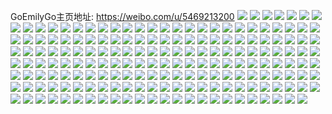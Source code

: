 GoEmilyGo主页地址: https://weibo.com/u/5469213200 
![](https://wx4.sinaimg.cn/mw2000/005Y8gc8ly1h8zoogpv59j32c0340b2c.jpg) 
![](https://wx4.sinaimg.cn/mw2000/005Y8gc8ly1h8zoomma7gj32c03407wj.jpg) 
![](https://wx4.sinaimg.cn/mw2000/005Y8gc8ly1h8zooa66kjj32c0340hdv.jpg) 
![](https://wx4.sinaimg.cn/mw2000/005Y8gc8ly1h8zoov3iosj32c03404qs.jpg) 
![](https://wx4.sinaimg.cn/mw2000/005Y8gc8ly1h8zooywthsj32c0340b2a.jpg) 
![](https://wx4.sinaimg.cn/mw2000/005Y8gc8ly1h8zop0shpbj32yo1o0qv5.jpg) 
![](https://wx4.sinaimg.cn/mw2000/005Y8gc8ly1h8zop1lsvcj313u0tu199.jpg) 
![](https://wx4.sinaimg.cn/mw2000/005Y8gc8ly1h8zop4ob88j313u0tundb.jpg) 
![](https://wx4.sinaimg.cn/mw2000/005Y8gc8ly1h8zop3hwjmj32c03407wi.jpg) 
![](https://wx4.sinaimg.cn/mw2000/005Y8gc8ly1h7bvi3daj0j32801o0wjk.jpg) 
![](https://wx4.sinaimg.cn/mw2000/005Y8gc8ly1h79tqrpvasj33402c0qv6.jpg) 
![](https://wx4.sinaimg.cn/mw2000/005Y8gc8ly1h79tqpxs74j33402c0hdu.jpg) 
![](https://wx4.sinaimg.cn/mw2000/005Y8gc8ly1h79tqticw0j33402c0qv6.jpg) 
![](https://wx4.sinaimg.cn/mw2000/005Y8gc8ly1h79tquge1hj31hc0u0du2.jpg) 
![](https://wx4.sinaimg.cn/mw2000/005Y8gc8ly1h74y45vmj9j33402c0hdu.jpg) 
![](https://wx4.sinaimg.cn/mw2000/005Y8gc8ly1h74y4iw7f9j32801o0b29.jpg) 
![](https://wx4.sinaimg.cn/mw2000/005Y8gc8ly1h74y49kanaj32c0340e83.jpg) 
![](https://wx4.sinaimg.cn/mw2000/005Y8gc8ly1h74y4bgqigj32c0340qv6.jpg) 
![](https://wx4.sinaimg.cn/mw2000/005Y8gc8ly1h74y4kd2qpj33402c0qv6.jpg) 
![](https://wx4.sinaimg.cn/mw2000/005Y8gc8ly1h74y4gk4xfj33402c0x6q.jpg) 
![](https://wx4.sinaimg.cn/mw2000/005Y8gc8ly1h74y4huz3jj32801o0apg.jpg) 
![](https://wx4.sinaimg.cn/mw2000/005Y8gc8ly1h74y44f6nuj32801o0u0x.jpg) 
![](https://wx4.sinaimg.cn/mw2000/005Y8gc8ly1h74y4damdcj33402c0x6q.jpg) 
![](https://wx4.sinaimg.cn/mw2000/005Y8gc8ly1h74y4euof7j33402c0e82.jpg) 
![](https://wx4.sinaimg.cn/mw2000/005Y8gc8ly1h74y47fs2yj33402c04qq.jpg) 
![](https://wx4.sinaimg.cn/mw2000/005Y8gc8ly1h74y4lxtwkj33402c0b2a.jpg) 
![](https://wx4.sinaimg.cn/mw2000/005Y8gc8ly1h74y4nbg1rj33402c01ky.jpg) 
![](https://wx4.sinaimg.cn/mw2000/005Y8gc8ly1h5lrfn1pzuj31400u0tlb.jpg) 
![](https://wx4.sinaimg.cn/mw2000/005Y8gc8ly1h2fcnyeaoyj30mi0u0ady.jpg) 
![](https://wx4.sinaimg.cn/mw2000/005Y8gc8ly1h01749s6m3j33402c0npd.jpg) 
![](https://wx4.sinaimg.cn/mw2000/005Y8gc8ly1h0174ba4x6j32801o0npd.jpg) 
![](https://wx4.sinaimg.cn/mw2000/005Y8gc8ly1h0174c6l08j32801o0qv5.jpg) 
![](https://wx4.sinaimg.cn/mw2000/005Y8gc8ly1h0174ddhb1j32801o0b29.jpg) 
![](https://wx4.sinaimg.cn/mw2000/005Y8gc8ly1h0174eazk5j30lf122798.jpg) 
![](https://wx4.sinaimg.cn/mw2000/005Y8gc8ly1h0174flnntj31o02801ky.jpg) 
![](https://wx4.sinaimg.cn/mw2000/005Y8gc8ly1h01748gq6qj31hc0u0qfg.jpg) 
![](https://wx4.sinaimg.cn/mw2000/005Y8gc8ly1h0174iqnpbj32801o0x6p.jpg) 
![](https://wx4.sinaimg.cn/mw2000/005Y8gc8ly1h0174jrzwsj32801o0hdt.jpg) 
![](https://wx4.sinaimg.cn/mw2000/005Y8gc8ly1h0174kvkdyj32801o0npd.jpg) 
![](https://wx4.sinaimg.cn/mw2000/005Y8gc8ly1gydo3ab4zjj33402c0kjm.jpg) 
![](https://wx4.sinaimg.cn/mw2000/005Y8gc8ly1gszfl0s2huj32801o0qv5.jpg) 
![](https://wx4.sinaimg.cn/mw2000/005Y8gc8ly1gszfkyno80j32801o0u0x.jpg) 
![](https://wx4.sinaimg.cn/mw2000/005Y8gc8ly1gszfl2yh7uj33402c0qv6.jpg) 
![](https://wx4.sinaimg.cn/mw2000/005Y8gc8ly1gszfl6bsxhj32c0340npf.jpg) 
![](https://wx4.sinaimg.cn/mw2000/005Y8gc8ly1gsvu667z4oj62801o0npd02.jpg) 
![](https://wx4.sinaimg.cn/mw2000/005Y8gc8ly1gsvu5kbuiij33402c0b2b.jpg) 
![](https://wx4.sinaimg.cn/mw2000/005Y8gc8ly1gsvu4mrrf6j32801o0e81.jpg) 
![](https://wx4.sinaimg.cn/mw2000/005Y8gc8ly1gsvu5p58ycj33402c0hdw.jpg) 
![](https://wx4.sinaimg.cn/mw2000/005Y8gc8ly1gsvu4ujxsxj33402c04qs.jpg) 
![](https://wx4.sinaimg.cn/mw2000/005Y8gc8ly1gsvu4rgb1kj32801o0hdt.jpg) 
![](https://wx4.sinaimg.cn/mw2000/005Y8gc8ly1gsvu4yf8rdj33402c0kjm.jpg) 
![](https://wx4.sinaimg.cn/mw2000/005Y8gc8ly1gsvu5711yuj33402c0b2a.jpg) 
![](https://wx4.sinaimg.cn/mw2000/005Y8gc8ly1gsvu5wlp1aj33402c07wk.jpg) 
![](https://wx4.sinaimg.cn/mw2000/005Y8gc8ly1gsvu4k8umkj33402c0npd.jpg) 
![](https://wx4.sinaimg.cn/mw2000/005Y8gc8ly1gsvu59t6o8j62801o0npd02.jpg) 
![](https://wx4.sinaimg.cn/mw2000/005Y8gc8ly1gsvu63fpfjj62801o07wh02.jpg) 
![](https://wx4.sinaimg.cn/mw2000/005Y8gc8ly1gsvu4p8q2mj31o0280hdt.jpg) 
![](https://wx4.sinaimg.cn/mw2000/005Y8gc8ly1gsvu5bypruj32801o0qv5.jpg) 
![](https://wx4.sinaimg.cn/mw2000/005Y8gc8ly1gsvu5fly8aj63402c0npf02.jpg) 
![](https://wx4.sinaimg.cn/mw2000/005Y8gc8ly1gsvu5zl7nrj33402c0hdu.jpg) 
![](https://wx4.sinaimg.cn/mw2000/005Y8gc8ly1gsvu4nuyt1j32801o04qp.jpg) 
![](https://wx4.sinaimg.cn/mw2000/005Y8gc8ly1gs59023cjgj31400u0kjl.jpg) 
![](https://wx4.sinaimg.cn/mw2000/005Y8gc8ly1gs58zytd7ij613u0tuhdt02.jpg) 
![](https://wx4.sinaimg.cn/mw2000/005Y8gc8ly1gs59001w27j31400u0b2a.jpg) 
![](https://wx4.sinaimg.cn/mw2000/005Y8gc8ly1gs590156dmj31400u0u0x.jpg) 
![](https://wx4.sinaimg.cn/mw2000/005Y8gc8ly1gs590b26wrj33402c01kz.jpg) 
![](https://wx4.sinaimg.cn/mw2000/005Y8gc8ly1gs5903wacij313u0tuqv5.jpg) 
![](https://wx4.sinaimg.cn/mw2000/005Y8gc8ly1gs590e8pdkj33401r0hdw.jpg) 
![](https://wx4.sinaimg.cn/mw2000/005Y8gc8ly1gs5908qju6j32801o0u0x.jpg) 
![](https://wx4.sinaimg.cn/mw2000/005Y8gc8ly1gs5905fvwmj31400u0qv5.jpg) 
![](https://wx4.sinaimg.cn/mw2000/005Y8gc8ly1gs5906oxczj31400u0kjl.jpg) 
![](https://wx4.sinaimg.cn/mw2000/005Y8gc8ly1gs58zxjyh8j313u0tu4qp.jpg) 
![](https://wx4.sinaimg.cn/mw2000/005Y8gc8ly1gs590hx9d1j32c0340kjn.jpg) 
![](https://wx4.sinaimg.cn/mw2000/005Y8gc8ly1gs590jwf56j31400u01ky.jpg) 
![](https://wx4.sinaimg.cn/mw2000/005Y8gc8ly1gqbdp6xs13j32yo200qv7.jpg) 
![](https://wx4.sinaimg.cn/mw2000/005Y8gc8ly1gqbdq0rz9oj32c0340qv5.jpg) 
![](https://wx4.sinaimg.cn/mw2000/005Y8gc8ly1gqbdp2oyqfj32c0340dx7.jpg) 
![](https://wx4.sinaimg.cn/mw2000/005Y8gc8ly1gqbdyw7a1dj313u0tu4qq.jpg) 
![](https://wx4.sinaimg.cn/mw2000/005Y8gc8ly1gqbdznkymtj30mi0u0b29.jpg) 
![](https://wx4.sinaimg.cn/mw2000/005Y8gc8ly1gqbdq2x3d6j334022okjm.jpg) 
![](https://wx4.sinaimg.cn/mw2000/005Y8gc8ly1gqbdpy3c45j32801o0npd.jpg) 
![](https://wx4.sinaimg.cn/mw2000/005Y8gc8ly1gqbdu8y0swj313u0tux6p.jpg) 
![](https://wx4.sinaimg.cn/mw2000/005Y8gc8ly1gqbdt0xr5aj322o340kjm.jpg) 
![](https://wx4.sinaimg.cn/mw2000/005Y8gc8ly1gqbdpbzqdzj33402c01ky.jpg) 
![](https://wx4.sinaimg.cn/mw2000/005Y8gc8ly1gqbdpw4o6qj33402c0u0y.jpg) 
![](https://wx4.sinaimg.cn/mw2000/005Y8gc8ly1gqbdpdrpxoj32yo2007wi.jpg) 
![](https://wx4.sinaimg.cn/mw2000/005Y8gc8ly1gqbdoz3ic5j33402c0kjl.jpg) 
![](https://wx4.sinaimg.cn/mw2000/005Y8gc8ly1gqbdpfd0wlj33402c04qq.jpg) 
![](https://wx4.sinaimg.cn/mw2000/005Y8gc8ly1gqbdpl2vudj32c0340npe.jpg) 
![](https://wx4.sinaimg.cn/mw2000/005Y8gc8ly1gqbdpor061j33402c07wi.jpg) 
![](https://wx4.sinaimg.cn/mw2000/005Y8gc8ly1gqbdptwqx0j33402c07wn.jpg) 
![](https://wx4.sinaimg.cn/mw2000/005Y8gc8ly1gqbdx61a78j32c0340b2e.jpg) 
![](https://wx4.sinaimg.cn/mw2000/005Y8gc8ly1gq6gu39t25j31400u0kjl.jpg) 
![](https://wx4.sinaimg.cn/mw2000/005Y8gc8ly1gq6gukw7xbj30u0140td4.jpg) 
![](https://wx4.sinaimg.cn/mw2000/005Y8gc8ly1gq6gu3zgotj31400u00y5.jpg) 
![](https://wx4.sinaimg.cn/mw2000/005Y8gc8ly1gq6gtv50gkj30u0190grd.jpg) 
![](https://wx4.sinaimg.cn/mw2000/005Y8gc8gy1gq5rswmn2bj33402c0npd.jpg) 
![](https://wx4.sinaimg.cn/mw2000/005Y8gc8gy1gq5rsz37ebj322o3407wi.jpg) 
![](https://wx4.sinaimg.cn/mw2000/005Y8gc8gy1gq5rt1bnu4j33402c0u0x.jpg) 
![](https://wx4.sinaimg.cn/mw2000/005Y8gc8gy1gq5rt3zr0vj33402c0npd.jpg) 
![](https://wx4.sinaimg.cn/mw2000/005Y8gc8ly1gq0wtz2ikpj33402c0b29.jpg) 
![](https://wx4.sinaimg.cn/mw2000/005Y8gc8ly1gpf1oho83mj32801o04qq.jpg) 
![](https://wx4.sinaimg.cn/mw2000/005Y8gc8ly1gpf1ovht2sj32801o0u0x.jpg) 
![](https://wx4.sinaimg.cn/mw2000/005Y8gc8ly1gpf3ko90o7j33402c0u0y.jpg) 
![](https://wx4.sinaimg.cn/mw2000/005Y8gc8ly1gpf1n8qpwij33402c0hdt.jpg) 
![](https://wx4.sinaimg.cn/mw2000/005Y8gc8ly1gpf1p9eoaij33402c0kjl.jpg) 
![](https://wx4.sinaimg.cn/mw2000/005Y8gc8ly1gpf1rchdglj32c0340e81.jpg) 
![](https://wx4.sinaimg.cn/mw2000/005Y8gc8ly1gpf1rxcc6ej32801o01ky.jpg) 
![](https://wx4.sinaimg.cn/mw2000/005Y8gc8ly1gpf1pjrv1uj32801o0e82.jpg) 
![](https://wx4.sinaimg.cn/mw2000/005Y8gc8ly1gpf3kuecfhj311h0paqv5.jpg) 
![](https://wx4.sinaimg.cn/mw2000/005Y8gc8ly1gpf1w4laacj32801o01ky.jpg) 
![](https://wx4.sinaimg.cn/mw2000/005Y8gc8ly1gpf1qap08hj32801o0u0x.jpg) 
![](https://wx4.sinaimg.cn/mw2000/005Y8gc8ly1gpf1qrhmn2j32801o0b2a.jpg) 
![](https://wx4.sinaimg.cn/mw2000/005Y8gc8ly1gpf3kzoduoj33402c0npd.jpg) 
![](https://wx4.sinaimg.cn/mw2000/005Y8gc8ly1gpf3l78zcjj33402c0b2a.jpg) 
![](https://wx4.sinaimg.cn/mw2000/005Y8gc8ly1gp57o70jgcj32c03407wh.jpg) 
![](https://wx4.sinaimg.cn/mw2000/005Y8gc8ly1gp57o4bmr7j33402c0hdt.jpg) 
![](https://wx4.sinaimg.cn/mw2000/005Y8gc8ly1goxsf6duk3j31400u049g.jpg) 
![](https://wx4.sinaimg.cn/mw2000/005Y8gc8ly1gnf6k84y1mj33402c0qv6.jpg) 
![](https://wx4.sinaimg.cn/mw2000/005Y8gc8ly1gnf6jq2p5aj30rs19bqj0.jpg) 
![](https://wx4.sinaimg.cn/mw2000/005Y8gc8ly1gnf6kd4oarj313y0ssnay.jpg) 
![](https://wx4.sinaimg.cn/mw2000/005Y8gc8ly1gnf6ksccvtj33402c07wi.jpg) 
![](https://wx4.sinaimg.cn/mw2000/005Y8gc8ly1gmz790ld9kj33402c0npd.jpg) 
![](https://wx4.sinaimg.cn/mw2000/005Y8gc8ly1gmz7975e1jj31o02804qq.jpg) 
![](https://wx4.sinaimg.cn/mw2000/005Y8gc8ly1gmz78y6t3gj33402c0b29.jpg) 
![](https://wx4.sinaimg.cn/mw2000/005Y8gc8ly1gmz792gx2ej32801o07wi.jpg) 
![](https://wx4.sinaimg.cn/mw2000/005Y8gc8ly1gmz7a0gn5tj30u0140atf.jpg) 
![](https://wx4.sinaimg.cn/mw2000/005Y8gc8ly1gmz793lycvj32801o0kjm.jpg) 
![](https://wx4.sinaimg.cn/mw2000/005Y8gc8ly1gmz7951rb5j32801o07wi.jpg) 
![](https://wx4.sinaimg.cn/mw2000/005Y8gc8ly1gmz797lockj30hs0fxwff.jpg) 
![](https://wx4.sinaimg.cn/mw2000/005Y8gc8ly1gmz798yt54j33402c0hdt.jpg) 
![](https://wx4.sinaimg.cn/mw2000/005Y8gc8ly1gm7mhlm8tgj33402c0qv5.jpg) 
![](https://wx4.sinaimg.cn/mw2000/005Y8gc8ly1gm7mhpicm7j32c0340x6p.jpg) 
![](https://wx4.sinaimg.cn/mw2000/005Y8gc8ly1gm7mhh8b3cj33282ao7wj.jpg) 
![](https://wx4.sinaimg.cn/mw2000/005Y8gc8ly1gm7mhr3e3pj30u0140tcu.jpg) 
![](https://wx4.sinaimg.cn/mw2000/005Y8gc8ly1gly04kehqvj33402c0npd.jpg) 
![](https://wx4.sinaimg.cn/mw2000/005Y8gc8ly1gly043z3m5j33402c0b29.jpg) 
![](https://wx4.sinaimg.cn/mw2000/005Y8gc8ly1gly052igg9j33402c0qv5.jpg) 
![](https://wx4.sinaimg.cn/mw2000/005Y8gc8ly1gly04at5obj33402c0tva.jpg) 
![](https://wx4.sinaimg.cn/mw2000/005Y8gc8ly1gly04dgmotj32801o0qv5.jpg) 
![](https://wx4.sinaimg.cn/mw2000/005Y8gc8ly1gly1s2mevij33402c07wh.jpg) 
![](https://wx4.sinaimg.cn/mw2000/005Y8gc8ly1gluhbzqhftj33402c0qv5.jpg) 
![](https://wx4.sinaimg.cn/mw2000/005Y8gc8gy1gl473tnajij31o0280hdt.jpg) 
![](https://wx4.sinaimg.cn/mw2000/005Y8gc8gy1gl4746h9muj32801o0x6p.jpg) 
![](https://wx4.sinaimg.cn/mw2000/005Y8gc8gy1gl474be5ylj33402c0hdu.jpg) 
![](https://wx4.sinaimg.cn/mw2000/005Y8gc8gy1gl473yej5mj33402c07wi.jpg) 
![](https://wx4.sinaimg.cn/mw2000/005Y8gc8gy1gl4743thfrj32801o07wh.jpg) 
![](https://wx4.sinaimg.cn/mw2000/005Y8gc8gy1gl474nafzxj31o0280npe.jpg) 
![](https://wx4.sinaimg.cn/mw2000/005Y8gc8gy1gl1vcdeut4j33402c0qv5.jpg) 
![](https://wx4.sinaimg.cn/mw2000/005Y8gc8gy1gl1vchn9dhj32c03404qq.jpg) 
![](https://wx4.sinaimg.cn/mw2000/005Y8gc8gy1gl1vbx6zbbj33402c0npd.jpg) 
![](https://wx4.sinaimg.cn/mw2000/005Y8gc8gy1gl1vc0i41sj32801o0b2a.jpg) 
![](https://wx4.sinaimg.cn/mw2000/005Y8gc8gy1gl1vbusgjej32801o0u0x.jpg) 
![](https://wx4.sinaimg.cn/mw2000/005Y8gc8gy1gl1vc3t0zcj33402c0kjm.jpg) 
![](https://wx4.sinaimg.cn/mw2000/005Y8gc8gy1gl1vc66cq6j32801o0b29.jpg) 
![](https://wx4.sinaimg.cn/mw2000/005Y8gc8gy1gl1vc97j5uj32801o01ky.jpg) 
![](https://wx4.sinaimg.cn/mw2000/005Y8gc8gy1gl1vcb0zyuj32801o0npd.jpg) 
![](https://wx4.sinaimg.cn/mw2000/005Y8gc8ly1gkyf7p0nkgj30n01dsgud.jpg) 
![](https://wx4.sinaimg.cn/mw2000/005Y8gc8ly1gkyfei24t4j30n01ds4qt.jpg) 
![](https://wx4.sinaimg.cn/mw2000/005Y8gc8gy1gkqs5lqdrnj33402c0u0x.jpg) 
![](https://wx4.sinaimg.cn/mw2000/005Y8gc8gy1gkqs5oxti0j33402c07wh.jpg) 
![](https://wx4.sinaimg.cn/mw2000/005Y8gc8gy1gkqsceczj5j33402c0kjl.jpg) 
![](https://wx4.sinaimg.cn/mw2000/005Y8gc8gy1gkqs5zzrqzj33402c01kx.jpg) 
![](https://wx4.sinaimg.cn/mw2000/005Y8gc8gy1gkqs5s7b6rj33402c0kjl.jpg) 
![](https://wx4.sinaimg.cn/mw2000/005Y8gc8gy1gkqs632lzzj33402c0kjl.jpg) 
![](https://wx4.sinaimg.cn/mw2000/005Y8gc8gy1gkqs65k2z5j33402c0b29.jpg) 
![](https://wx4.sinaimg.cn/mw2000/005Y8gc8gy1gkqs5g6htyj32c0340e81.jpg) 
![](https://wx4.sinaimg.cn/mw2000/005Y8gc8gy1gkqs6ay846j32c0340h7f.jpg) 
![](https://wx4.sinaimg.cn/mw2000/005Y8gc8gy1gk5ivl5i3kj33402c0kjl.jpg) 
![](https://wx4.sinaimg.cn/mw2000/005Y8gc8gy1gj7uyya22yj33402c0kjl.jpg) 
![](https://wx4.sinaimg.cn/mw2000/005Y8gc8gy1gj7uz0qys7j33402c0hdt.jpg) 
![](https://wx4.sinaimg.cn/mw2000/005Y8gc8gy1gj7uz4a5gqj32c03404qq.jpg) 
![](https://wx4.sinaimg.cn/mw2000/005Y8gc8gy1gj7uzaoz9dj32c0340x6p.jpg) 
![](https://wx4.sinaimg.cn/mw2000/005Y8gc8gy1gj7uz7q4joj33402c0u0x.jpg) 
![](https://wx4.sinaimg.cn/mw2000/005Y8gc8gy1gj7uzdd5eaj33402c0hdt.jpg) 
![](https://wx4.sinaimg.cn/mw2000/005Y8gc8gy1gj7uzhkbg1j33402c0hdu.jpg) 
![](https://wx4.sinaimg.cn/mw2000/005Y8gc8gy1gj7uzkobizj32c0340kjl.jpg) 
![](https://wx4.sinaimg.cn/mw2000/005Y8gc8gy1gj7v0vi3ipj32c0340kjl.jpg) 
![](https://wx4.sinaimg.cn/mw2000/005Y8gc8gy1gj7uyvdhh3j33402c07wi.jpg) 
![](https://wx4.sinaimg.cn/mw2000/005Y8gc8gy1gj7v0rxlfvj33402c0kjm.jpg) 
![](https://wx4.sinaimg.cn/mw2000/005Y8gc8gy1gj7v0kikdbj32c03407wh.jpg) 

